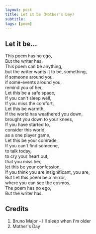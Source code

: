 ```yaml
---
layout: post
title: Let it be (Mother's Day)
subtitle: 
tags: [poem]
---
```

## Let it be...
This poem has no ego,  
But the writer has,  
This poem can be anything,  
but the writer wants it to be,
something,   
if someone around you,  
if some-events around you,  
remind you of her,  
Let this be a safe space,  
If you can't sleep well,  
If you miss the comfort,  
Let this be warmth,  
If the world has weathered you down,  
brought you down to your knees,  
If you have started to,  
consider this world,  
as a one player game,  
Let this be your comrade,  
If you can't find someone,  
to talk today,  
to cry your heart out,  
that you miss her,  
let this be your confession,    
If you think you are insignificant,
you are,  
But Let this poem be a mirror,  
where you can see the cosmos,  
The poem has no ego,  
But the writer has.  

## Credits
1. Bruno Major - I'll sleep when I'm older
2. Mother's Day